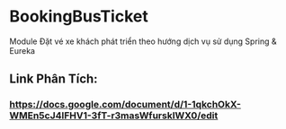 # BookingBusTicket
Module Đặt vé xe khách phát triển theo hướng dịch vụ sử dụng Spring &amp; Eureka
## Link Phân Tích:
### https://docs.google.com/document/d/1-1qkchOkX-WMEn5cJ4lFHV1-3fT-r3masWfurskIWX0/edit
